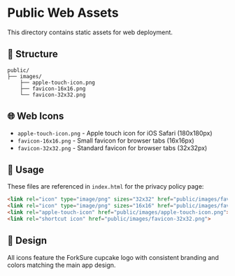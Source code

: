 # Public Web Assets

This directory contains static assets for web deployment.

## 📁 Structure

```
public/
├── images/
    ├── apple-touch-icon.png
    ├── favicon-16x16.png
    └── favicon-32x32.png
```

## 🌐 Web Icons

- `apple-touch-icon.png` - Apple touch icon for iOS Safari (180x180px)
- `favicon-16x16.png` - Small favicon for browser tabs (16x16px)
- `favicon-32x32.png` - Standard favicon for browser tabs (32x32px)

## 🔗 Usage

These files are referenced in `index.html` for the privacy policy page:

```html
<link rel="icon" type="image/png" sizes="32x32" href="public/images/favicon-32x32.png">
<link rel="icon" type="image/png" sizes="16x16" href="public/images/favicon-16x16.png">
<link rel="apple-touch-icon" href="public/images/apple-touch-icon.png">
<link rel="shortcut icon" href="public/images/favicon-32x32.png">
```

## 🎨 Design

All icons feature the ForkSure cupcake logo with consistent branding and colors matching the main app design. 